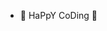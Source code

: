 


- 💞️ HaPpY CoDing 💫


<!---
JohannesBitcube/JohannesBitcube is a ✨ special ✨ repository because its `README.md` (this file) appears on your GitHub profile.
You can click the Preview link to take a look at your changes.
--->
